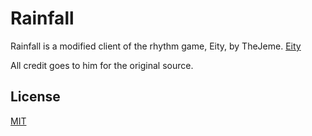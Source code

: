 # Rainfall

Rainfall is a modified client of the rhythm game, Eity, by TheJeme. [Eity](https://github.com/TheJeme/Eity/releases/ "Eity")

All credit goes to him for the original source.

## License

[MIT](LICENSE)

